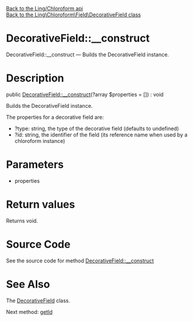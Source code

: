 [Back to the Ling/Chloroform api](https://github.com/lingtalfi/Chloroform/blob/master/doc/api/Ling/Chloroform.md)<br>
[Back to the Ling\Chloroform\Field\DecorativeField class](https://github.com/lingtalfi/Chloroform/blob/master/doc/api/Ling/Chloroform/Field/DecorativeField.md)


DecorativeField::__construct
================



DecorativeField::__construct — Builds the DecorativeField instance.




Description
================


public [DecorativeField::__construct](https://github.com/lingtalfi/Chloroform/blob/master/doc/api/Ling/Chloroform/Field/DecorativeField/__construct.md)(?array $properties = []) : void




Builds the DecorativeField instance.

The properties for a decorative field are:

- ?type: string, the type of the decorative field (defaults to undefined)
- ?id: string, the identifier of the field (its reference name when used by a chloroform instance)




Parameters
================


- properties

    


Return values
================

Returns void.








Source Code
===========
See the source code for method [DecorativeField::__construct](https://github.com/lingtalfi/Chloroform/blob/master/Field/DecorativeField.php#L63-L68)


See Also
================

The [DecorativeField](https://github.com/lingtalfi/Chloroform/blob/master/doc/api/Ling/Chloroform/Field/DecorativeField.md) class.

Next method: [getId](https://github.com/lingtalfi/Chloroform/blob/master/doc/api/Ling/Chloroform/Field/DecorativeField/getId.md)<br>

